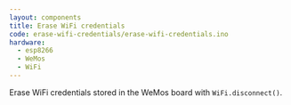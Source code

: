 ```yaml
---
layout: components
title: Erase WiFi credentials
code: erase-wifi-credentials/erase-wifi-credentials.ino
hardware:
  - esp8266
  - WeMos
  - WiFi
---
```


Erase WiFi credentials stored in the WeMos board with `WiFi.disconnect()`.
